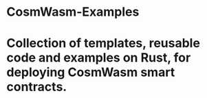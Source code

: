 # CosmWasm-Examples

# Collection of templates, reusable code and examples on Rust, for deploying CosmWasm smart contracts. 
